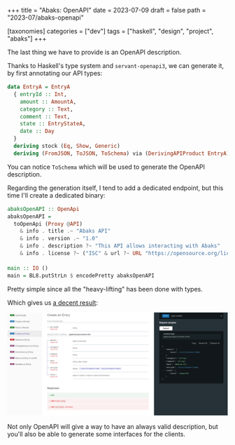 +++
title = "Abaks: OpenAPI"
date = 2023-07-09
draft = false
path = "2023-07/abaks-openapi"

[taxonomies]
categories = ["dev"]
tags = ["haskell", "design", "project", "abaks"]
+++

The last thing we have to provide is an OpenAPI description.

Thanks to Haskell's type system and `servant-openapi3`, we can generate it, by first annotating our API types:

```haskell
data EntryA = EntryA
  { entryId :: Int,
    amount :: AmountA,
    category :: Text,
    comment :: Text,
    state :: EntryStateA,
    date :: Day
  }
  deriving stock (Eq, Show, Generic)
  deriving (FromJSON, ToJSON, ToSchema) via (DerivingAPIProduct EntryA)
```

You can notice `ToSchema` which will be used to generate the OpenAPI description.

Regarding the generation itself, I tend to add a dedicated endpoint, but this time I'll create a dedicated binary:

```haskell
abaksOpenAPI :: OpenApi
abaksOpenAPI =
  toOpenApi (Proxy @API)
    & info . title .~ "Abaks API"
    & info . version .~ "1.0"
    & info . description ?~ "This API allows interacting with Abaks"
    & info . license ?~ ("ISC" & url ?~ URL "https://opensource.org/license/isc-license-txt/")

main :: IO ()
main = BL8.putStrLn $ encodePretty abaksOpenAPI
```

Pretty simple since all the "heavy-lifting" has been done with types.

Which gives us [a decent result](/posts/2023-07-09_abaks_openapi/api.html):

![OpenAPI view](/posts/2023-07-09_abaks_openapi/api.png)

Not only OpenAPI will give a way to have an always valid description, but you'll also be able to generate some interfaces for the clients.
